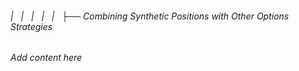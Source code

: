 ###### |   |   |   |   |   ├── Combining Synthetic Positions with Other Options Strategies

*Add content here*